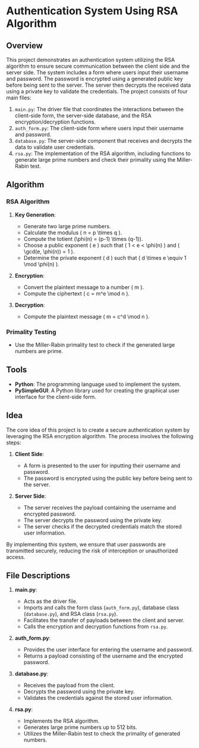 # Authentication System Using RSA Algorithm

## Overview

This project demonstrates an authentication system utilizing the RSA algorithm to ensure secure communication between the client side and the server side. The system includes a form where users input their username and password. The password is encrypted using a generated public key before being sent to the server. The server then decrypts the received data using a private key to validate the credentials. The project consists of four main files:

1. `main.py`: The driver file that coordinates the interactions between the client-side form, the server-side database, and the RSA encryption/decryption functions.
2. `auth_form.py`: The client-side form where users input their username and password.
3. `database.py`: The server-side component that receives and decrypts the data to validate user credentials.
4. `rsa.py`: The implementation of the RSA algorithm, including functions to generate large prime numbers and check their primality using the Miller-Rabin test.

## Algorithm

### RSA Algorithm

1. **Key Generation**:
    - Generate two large prime numbers.
    - Calculate the modulus \( n = p \times q \).
    - Compute the totient \(\phi(n) = (p-1) \times (q-1)\).
    - Choose a public exponent \( e \) such that \( 1 < e < \phi(n) \) and \( \gcd(e, \phi(n)) = 1 \).
    - Determine the private exponent \( d \) such that \( d \times e \equiv 1 \mod \phi(n) \).

2. **Encryption**:
    - Convert the plaintext message to a number \( m \).
    - Compute the ciphertext \( c = m^e \mod n \).

3. **Decryption**:
    - Compute the plaintext message \( m = c^d \mod n \).

### Primality Testing

- Use the Miller-Rabin primality test to check if the generated large numbers are prime.

## Tools

- **Python**: The programming language used to implement the system.
- **PySimpleGUI**: A Python library used for creating the graphical user interface for the client-side form.

## Idea

The core idea of this project is to create a secure authentication system by leveraging the RSA encryption algorithm. The process involves the following steps:

1. **Client Side**:
    - A form is presented to the user for inputting their username and password.
    - The password is encrypted using the public key before being sent to the server.

2. **Server Side**:
    - The server receives the payload containing the username and encrypted password.
    - The server decrypts the password using the private key.
    - The server checks if the decrypted credentials match the stored user information.

By implementing this system, we ensure that user passwords are transmitted securely, reducing the risk of interception or unauthorized access.

## File Descriptions

1. **main.py**:
    - Acts as the driver file.
    - Imports and calls the form class (`auth_form.py`), database class (`database.py`), and RSA class (`rsa.py`).
    - Facilitates the transfer of payloads between the client and server.
    - Calls the encryption and decryption functions from `rsa.py`.

2. **auth_form.py**:
    - Provides the user interface for entering the username and password.
    - Returns a payload consisting of the username and the encrypted password.

3. **database.py**:
    - Receives the payload from the client.
    - Decrypts the password using the private key.
    - Validates the credentials against the stored user information.

4. **rsa.py**:
    - Implements the RSA algorithm.
    - Generates large prime numbers up to 512 bits.
    - Utilizes the Miller-Rabin test to check the primality of generated numbers.
